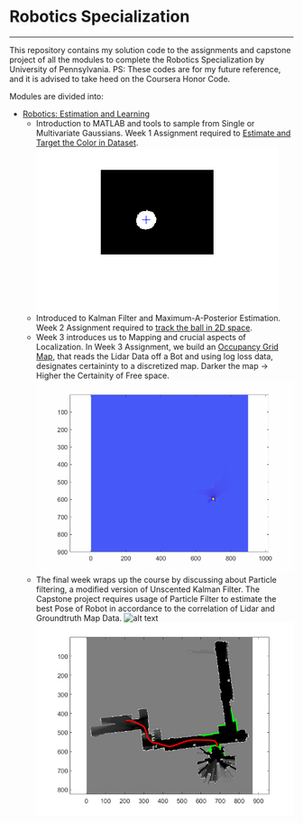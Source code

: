 # Robotics Specialization
---

This repository contains my solution code to the assignments and capstone project of all the modules to complete the Robotics Specialization by University of Pennsylvania.
PS: These codes are for my future reference, and it is advised to take heed on the Coursera Honor Code.

Modules are divided into:

* [Robotics: Estimation and Learning](https://github.com/smit585/Upenn-Robotics/tree/master/Robotics%20and%20Estimation)
    * Introduction to MATLAB and tools to sample from Single or Multivariate Gaussians. Week 1 Assignment required to [Estimate and Target the Color in Dataset](https://github.com/smit585/Upenn-Robotics/tree/master/Robotics%20and%20Estimation/Week%201). <br />
    ![alt text](https://raw.githubusercontent.com/smit585/Upenn-Robotics/master/Robotics%20and%20Estimation/Week%201/DemoImages/DemoGIFWeek1.gif)
    * Introduced to Kalman Filter and Maximum-A-Posterior Estimation. Week 2 Assignment required to [track the ball in 2D space](https://github.com/smit585/Upenn-Robotics/tree/master/Robotics%20and%20Estimation/Week%202).
    *  Week 3 introduces us to Mapping and crucial aspects of Localization. In Week 3 Assignment, we build an [Occupancy Grid Map](https://github.com/smit585/Upenn-Robotics/tree/master/Robotics%20and%20Estimation/Week%203), that reads the Lidar Data off a Bot and using log loss data, designates certaininty to a discretized map. Darker the map -> Higher the Certainity of Free space.
    ![alt text](https://raw.githubusercontent.com/smit585/Upenn-Robotics/master/Robotics%20and%20Estimation/Week%203/DemoImages/Week3Demo.gif)
    * The final week wraps up the course by discussing about Particle filtering, a modified version of Unscented Kalman Filter. The Capstone project requires usage of Particle Filter to estimate the best Pose of Robot in accordance to the correlation of Lidar and Groundtruth Map Data. 
    ![alt text](https://github.com/smit585/Upenn-Robotics/blob/master/Robotics%20and%20Estimation/Week%204/DemoImages/DemoWeek4.gif?raw=true)
![alt text](https://raw.githubusercontent.com/smit585/Upenn-Robotics/master/Robotics%20and%20Estimation/Week%204/DemoImages/Final%20Image.png)
